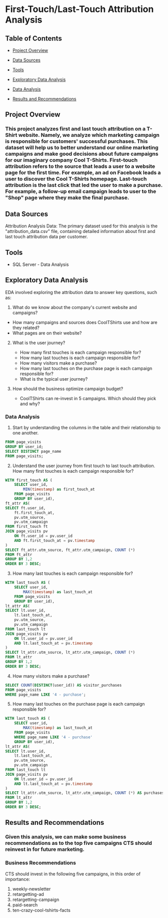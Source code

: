 # First-Touch/Last-Touch Attribution Analysis
## Table of Contents
- [Project Overview](#project-overview)
  
- [Data Sources](#data-sources)
  
- [Tools](#tools)
  
- [Exploratory Data Analysis](#exploratory-data-analysis)
  
- [Data Analysis](#data-analysis)
  
- [Results and Recommendations](#results-and-recommendations)

## Project Overview
### This project analyzes first and last touch attribution on a T-Shirt website. Namely, we analyze which marketing campaign is responsible for customers' successful  purchases. This dataset will help us to better understand our online marketing campaigns and make good decisions about future campaigns for our imaginary company Cool T-Shirts. First-touch attribution refers to the source that leads a user to a website page for the first time. For example, an ad on Facebook leads a user to discover the Cool T-Shirts homepage. Last-touch attribution is the last click that led the user to make a purchase. For example, a follow-up email campaign leads to user to the "Shop" page where they make the final purchase. 

## Data Sources
Attribution Analysis Data: The primary dataset used for this analysis is the "attribution_data.csv" file, containing detailed information about first and last touch attribution data per customer.

## Tools
- SQL Server - Data Analysis

## Exploratory Data Analysis
EDA involved exploring the attribution data to answer key questions, such as:

1. What do we know about the company's current website and campaigns?
  - How many campaigns and sources does CoolTShirts use and how are they related? 
   - What pages are on their website?
  
2. What is the user journey?
   - How many first touches is each campaign responsible for?
   - How many last touches is each campaign responsible for?
   - How many visitors make a purchase?
   - How many last touches on the purchase page is each campaign responsible for?
   - What is the typical user journey?
  
3. How should the business optimize campaign budget?
   - CoolTShirts can re-invest in 5 campaigns. Which should they pick and why?

### Data Analysis

1. Start by understanding the columns in the table and their relationship to one another. 

```sql
FROM page_visits
GROUP BY user_id;
SELECT DISTINCT page_name
FROM page_visits;
```

2. Understand the user journey from first touch to last touch attribution. How many first touches is each campaign responsible for?

```sql
WITH first_touch AS (
    SELECT user_id,
        MIN(timestamp) as first_touch_at
    FROM page_visits
    GROUP BY user_id),
ft_attr AS(
SELECT ft.user_id,
    ft.first_touch_at,
    pv.utm_source,
    pv.utm_campaign
FROM first_touch ft
JOIN page_visits pv
    ON ft.user_id = pv.user_id
    AND ft.first_touch_at = pv.timestamp
)
SELECT ft_attr.utm_source, ft_attr.utm_campaign, COUNT (*)
FROM ft_attr
GROUP BY 1,2
ORDER BY 3 DESC;
```

3. How many last touches is each campaign responsible for?
   
```sql
WITH last_touch AS (
    SELECT user_id,
        MAX(timestamp) as last_touch_at
    FROM page_visits
    GROUP BY user_id),
lt_attr AS(
SELECT lt.user_id,
    lt.last_touch_at,
    pv.utm_source,
    pv.utm_campaign
FROM last_touch lt
JOIN page_visits pv
    ON lt.user_id = pv.user_id
    AND lt.last_touch_at = pv.timestamp
)
SELECT lt_attr.utm_source, lt_attr.utm_campaign, COUNT (*)
FROM lt_attr
GROUP BY 1,2
ORDER BY 3 DESC;
```

4. How many visitors make a purchase?
```sql
SELECT COUNT(DISTINCT(user_id)) AS visitor_purchases
FROM page_visits
WHERE page_name LIKE '4 - purchase';
```

5. How many last touches on the purchase page is each campaign responsible for?

```sql
WITH last_touch AS (
    SELECT user_id,
        MAX(timestamp) as last_touch_at
    FROM page_visits
    WHERE page_name LIKE '4 - purchase'
    GROUP BY user_id),
lt_attr AS(
SELECT lt.user_id,
    lt.last_touch_at,
    pv.utm_source,
    pv.utm_campaign
FROM last_touch lt
JOIN page_visits pv
    ON lt.user_id = pv.user_id
    AND lt.last_touch_at = pv.timestamp
)
SELECT lt_attr.utm_source, lt_attr.utm_campaign, COUNT (*) AS purchases_from_lt
FROM lt_attr
GROUP BY 1,2
ORDER BY 3 DESC;
```

## Results and Recommendations
### Given this analysis, we can make some business recommendations as to the top five campaigns CTS should reinvest in for future marketing.
### Business Recommendations
CTS should invest in the following five campaigns, in this order of importance:

1.  weekly-newsletter
2. retargetting-ad
3. retargetting-campaign
4. paid-search
5. ten-crazy-cool-tshirts-facts


   






